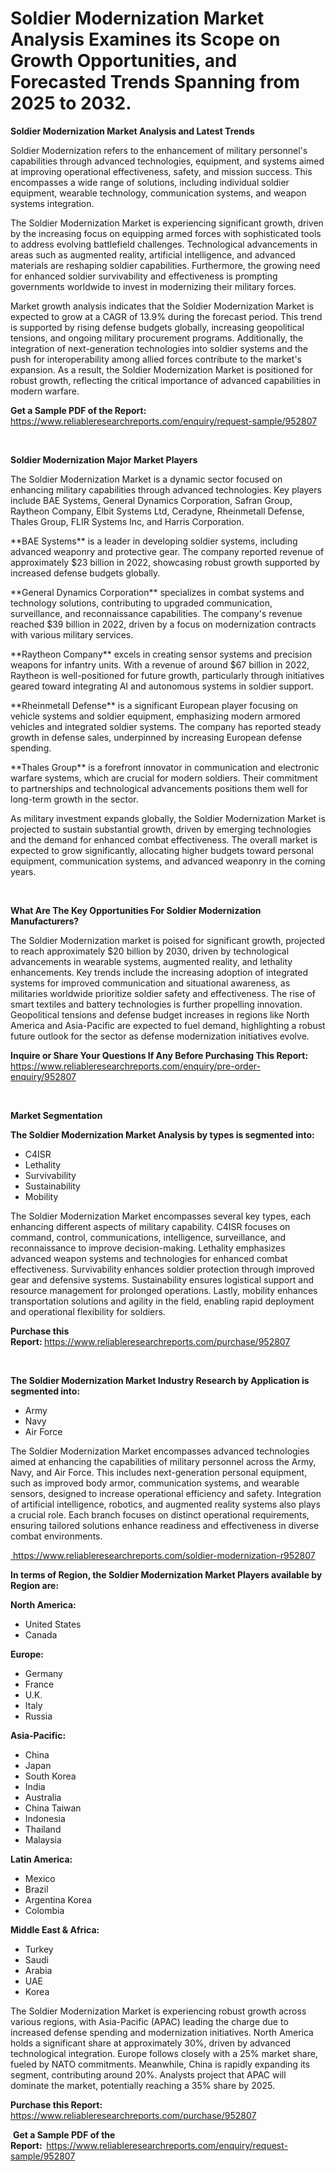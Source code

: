 <p><h1>Soldier Modernization Market Analysis Examines its Scope on Growth Opportunities, and Forecasted Trends Spanning from 2025 to 2032.</h1></p><p><strong>Soldier Modernization Market Analysis and Latest Trends</strong></p>
<p><p>Soldier Modernization refers to the enhancement of military personnel's capabilities through advanced technologies, equipment, and systems aimed at improving operational effectiveness, safety, and mission success. This encompasses a wide range of solutions, including individual soldier equipment, wearable technology, communication systems, and weapon systems integration. </p><p>The Soldier Modernization Market is experiencing significant growth, driven by the increasing focus on equipping armed forces with sophisticated tools to address evolving battlefield challenges. Technological advancements in areas such as augmented reality, artificial intelligence, and advanced materials are reshaping soldier capabilities. Furthermore, the growing need for enhanced soldier survivability and effectiveness is prompting governments worldwide to invest in modernizing their military forces.</p><p>Market growth analysis indicates that the Soldier Modernization Market is expected to grow at a CAGR of 13.9% during the forecast period. This trend is supported by rising defense budgets globally, increasing geopolitical tensions, and ongoing military procurement programs. Additionally, the integration of next-generation technologies into soldier systems and the push for interoperability among allied forces contribute to the market's expansion. As a result, the Soldier Modernization Market is positioned for robust growth, reflecting the critical importance of advanced capabilities in modern warfare.</p></p>
<p><strong>Get a Sample PDF of the Report:&nbsp;</strong> <a href="https://www.reliableresearchreports.com/enquiry/request-sample/952807?utm_campaign=9&utm_medium=2&utm_source=Github&utm_content=ia&utm_term=17042025&utm_id=soldier-modernization">https://www.reliableresearchreports.com/enquiry/request-sample/952807</a></p>
<p>&nbsp;</p>
<p><strong>Soldier Modernization Major Market Players</strong></p>
<p><p>The Soldier Modernization Market is a dynamic sector focused on enhancing military capabilities through advanced technologies. Key players include BAE Systems, General Dynamics Corporation, Safran Group, Raytheon Company, Elbit Systems Ltd, Ceradyne, Rheinmetall Defense, Thales Group, FLIR Systems Inc, and Harris Corporation.</p><p>**BAE Systems** is a leader in developing soldier systems, including advanced weaponry and protective gear. The company reported revenue of approximately $23 billion in 2022, showcasing robust growth supported by increased defense budgets globally.</p><p>**General Dynamics Corporation** specializes in combat systems and technology solutions, contributing to upgraded communication, surveillance, and reconnaissance capabilities. The company's revenue reached $39 billion in 2022, driven by a focus on modernization contracts with various military services.</p><p>**Raytheon Company** excels in creating sensor systems and precision weapons for infantry units. With a revenue of around $67 billion in 2022, Raytheon is well-positioned for future growth, particularly through initiatives geared toward integrating AI and autonomous systems in soldier support.</p><p>**Rheinmetall Defense** is a significant European player focusing on vehicle systems and soldier equipment, emphasizing modern armored vehicles and integrated soldier systems. The company has reported steady growth in defense sales, underpinned by increasing European defense spending.</p><p>**Thales Group** is a forefront innovator in communication and electronic warfare systems, which are crucial for modern soldiers. Their commitment to partnerships and technological advancements positions them well for long-term growth in the sector.</p><p>As military investment expands globally, the Soldier Modernization Market is projected to sustain substantial growth, driven by emerging technologies and the demand for enhanced combat effectiveness. The overall market is expected to grow significantly, allocating higher budgets toward personal equipment, communication systems, and advanced weaponry in the coming years.</p></p>
<p>&nbsp;</p>
<p><strong>What Are The Key Opportunities For Soldier Modernization Manufacturers?</strong></p>
<p><p>The Soldier Modernization market is poised for significant growth, projected to reach approximately $20 billion by 2030, driven by technological advancements in wearable systems, augmented reality, and lethality enhancements. Key trends include the increasing adoption of integrated systems for improved communication and situational awareness, as militaries worldwide prioritize soldier safety and effectiveness. The rise of smart textiles and battery technologies is further propelling innovation. Geopolitical tensions and defense budget increases in regions like North America and Asia-Pacific are expected to fuel demand, highlighting a robust future outlook for the sector as defense modernization initiatives evolve.</p></p>
<p><strong>Inquire or Share Your Questions If Any Before Purchasing This Report:</strong> <a href="https://www.reliableresearchreports.com/enquiry/pre-order-enquiry/952807?utm_campaign=9&utm_medium=2&utm_source=Github&utm_content=ia&utm_term=17042025&utm_id=soldier-modernization">https://www.reliableresearchreports.com/enquiry/pre-order-enquiry/952807</a></p>
<p>&nbsp;</p>
<p><strong>Market Segmentation</strong></p>
<p><strong>The Soldier Modernization Market Analysis by types is segmented into:</strong></p>
<p><ul><li>C4ISR</li><li>Lethality</li><li>Survivability</li><li>Sustainability</li><li>Mobility</li></ul></p>
<p><p>The Soldier Modernization Market encompasses several key types, each enhancing different aspects of military capability. C4ISR focuses on command, control, communications, intelligence, surveillance, and reconnaissance to improve decision-making. Lethality emphasizes advanced weapon systems and technologies for enhanced combat effectiveness. Survivability enhances soldier protection through improved gear and defensive systems. Sustainability ensures logistical support and resource management for prolonged operations. Lastly, mobility enhances transportation solutions and agility in the field, enabling rapid deployment and operational flexibility for soldiers.</p></p>
<p><strong>Purchase this Report:&nbsp;</strong><a href="https://www.reliableresearchreports.com/purchase/952807?utm_campaign=9&utm_medium=2&utm_source=Github&utm_content=ia&utm_term=17042025&utm_id=soldier-modernization">https://www.reliableresearchreports.com/purchase/952807</a></p>
<p>&nbsp;</p>
<p><strong>The Soldier Modernization Market Industry Research by Application is segmented into:</strong></p>
<p><ul><li>Army</li><li>Navy</li><li>Air Force</li></ul></p>
<p><p>The Soldier Modernization Market encompasses advanced technologies aimed at enhancing the capabilities of military personnel across the Army, Navy, and Air Force. This includes next-generation personal equipment, such as improved body armor, communication systems, and wearable sensors, designed to increase operational efficiency and safety. Integration of artificial intelligence, robotics, and augmented reality systems also plays a crucial role. Each branch focuses on distinct operational requirements, ensuring tailored solutions enhance readiness and effectiveness in diverse combat environments.</p></p>
<p><a href="https://www.reliableresearchreports.com/soldier-modernization-r952807?utm_campaign=9&utm_medium=2&utm_source=Github&utm_content=ia&utm_term=17042025&utm_id=soldier-modernization">&nbsp;https://www.reliableresearchreports.com/soldier-modernization-r952807</a></p>
<p><strong>In terms of Region, the Soldier Modernization Market Players available by Region are:</strong></p>
<p>
    <p> <strong> North America: </strong>
        <ul>
            <li>United States</li>
            <li>Canada</li>
        </ul>
        </p> 
    <p> <strong> Europe: </strong>
        <ul>
            <li>Germany</li>
            <li>France</li>
            <li>U.K.</li>
            <li>Italy</li>
            <li>Russia</li>
        </ul>
        </p> 
    <p> <strong> Asia-Pacific: </strong>
        <ul>
            <li>China</li>
            <li>Japan</li>
            <li>South Korea</li>
            <li>India</li>
            <li>Australia</li>
            <li>China Taiwan</li>
            <li>Indonesia</li>
            <li>Thailand</li>
            <li>Malaysia</li>
        </ul>
        </p> 
    <p> <strong> Latin America: </strong>
        <ul>
            <li>Mexico</li>
            <li>Brazil</li>
            <li>Argentina Korea</li>
            <li>Colombia</li>
        </ul>
        </p> 
    <p> <strong> Middle East & Africa: </strong>
        <ul>
            <li>Turkey</li>
            <li>Saudi</li>
            <li>Arabia</li>
            <li>UAE</li>
            <li>Korea</li>
        </ul>
    </p>
    </p>
<p><p>The Soldier Modernization Market is experiencing robust growth across various regions, with Asia-Pacific (APAC) leading the charge due to increased defense spending and modernization initiatives. North America holds a significant share at approximately 30%, driven by advanced technological integration. Europe follows closely with a 25% market share, fueled by NATO commitments. Meanwhile, China is rapidly expanding its segment, contributing around 20%. Analysts project that APAC will dominate the market, potentially reaching a 35% share by 2025.</p></p>
<p><strong>Purchase this Report: </strong><a href="https://www.reliableresearchreports.com/purchase/952807?utm_campaign=9&utm_medium=2&utm_source=Github&utm_content=ia&utm_term=17042025&utm_id=soldier-modernization">https://www.reliableresearchreports.com/purchase/952807</a></p>
<p>&nbsp;<strong>Get a Sample PDF of the Report:&nbsp;&nbsp;</strong><a href="https://www.reliableresearchreports.com/enquiry/request-sample/952807?utm_campaign=9&utm_medium=2&utm_source=Github&utm_content=ia&utm_term=17042025&utm_id=soldier-modernization">https://www.reliableresearchreports.com/enquiry/request-sample/952807</a></p>
<p><strong></strong></p>
<p><p></p><p></p><p></p></p>